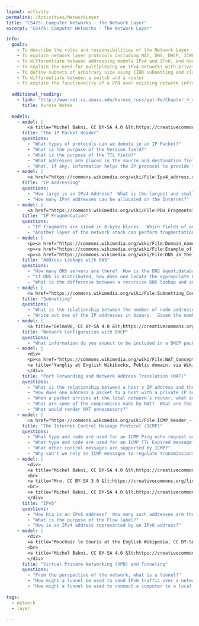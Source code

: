 ```yaml
---
layout: activity
permalink: /Activities/NetworkLayer
title: "CS475: Computer Networks - The Network Layer"
excerpt: "CS475: Computer Networks - The Network Layer"

info:
  goals: 
    - To describe the roles and responsibilities of the Network Layer
    - To explain network layer protocols including NAT, DNS, DHCP, ICMP/Ping
    - To differentiate between addressing models IPv4 and IPv6, and how to tunnel between them
    - To explain the need for multiplexing on IPv4 networks with private subnets, and the role of NAT and port forwarding
    - To define subnets of arbitrary size using CIDR subnetting and class A/B/C subnets
    - To differentiate between a switch and a router
    - To explain the functionality of a VPN over existing network infrastructure
        
  additional_reading:
    - link: "http://www-net.cs.umass.edu/kurose_ross/ppt-8e/Chapter_4_v8.0.pptx"
      title: Kurose Notes
      
  models:
    - model: |
        <a title="Michel Bakni, CC BY-SA 4.0 &lt;https://creativecommons.org/licenses/by-sa/4.0&gt;, via Wikimedia Commons" href="https://commons.wikimedia.org/wiki/File:IPv4_Packet_-en.svg"><img width="512" alt="IPv4 Packet -en" src="https://upload.wikimedia.org/wikipedia/commons/thumb/7/71/IPv4_Packet_-en.svg/512px-IPv4_Packet_-en.svg.png"></a>
      title: "The IP Packet Header"
      questions: 
        - "What types of protocols can we denote in an IP Packet?"
        - "What is the purpose of the Version field?"
        - "What is the purpose of the TTL field?"
        - "What addresses are placed in the source and destination fields?  How might this differ from the MAC addresses used in the Link Layer header?"
        - "What, if any, information helps the IP protocol to provide throughput control, error correction, or packet ordering?  What, in your own words, is &quot;Best Effort&quot; quality-of-service?"
    - model: |
        <a href="https://commons.wikimedia.org/wiki/File:Ipv4_address.svg#/media/File:Ipv4_address.svg"><img src="https://upload.wikimedia.org/wikipedia/commons/thumb/7/74/Ipv4_address.svg/1200px-Ipv4_address.svg.png" alt="Ipv4 address.svg"></a><br>By <a href="https://en.wikipedia.org/wiki/en:User:Indeterminate" class="extiw" title="w:en:User:Indeterminate">Indeterminate</a> - <span class="int-own-work" lang="en">Own work</span>, Public Domain, <a href="https://commons.wikimedia.org/w/index.php?curid=2868206">Link</a>
      title: "IP Addressing"
      questions: 
        - "How large is an IPv4 Address?  What is the largest and smallest value that can be represented by each octet?"
        - "How many IPv4 addresses can be allocated on the Internet?"
    - model: |
        <a href="https://commons.wikimedia.org/wiki/File:PDU_Fragmentaion_-_en.png#/media/File:PDU_Fragmentaion_-_en.png"><img src="https://upload.wikimedia.org/wikipedia/commons/8/80/PDU_Fragmentaion_-_en.png" alt="PDU Fragmentaion - en.png"></a><br>By &lt;a href="https://www.wikidata.org/wiki/Q81411358" class="extiw" title="d:Q81411358"&gt;&lt;span title="Syrian Wikimedian"&gt;Michel Bakni&lt;/span&gt;&lt;/a&gt; - &lt;span class="int-own-work" lang="en"&gt;Own work&lt;/span&gt;, <a href="https://creativecommons.org/licenses/by-sa/4.0" title="Creative Commons Attribution-Share Alike 4.0">CC BY-SA 4.0</a>, <a href="https://commons.wikimedia.org/w/index.php?curid=70267999">Link</a>
      title: "IP Fragmentation"
      questions: 
        - "IP fragments are sized in 8-byte blocks.  Which fields of an IP packet are modified to indicate that this packet is a fragment, and what part of the overall packet it represents?"  
        - "Another layer of the network stack can perform fragmentation in order to regulate transmission rate.  However, no information is retained at this layer about network throughput and performance.  Therefore, what do you think is the purpose of fragmentation at this layer?"
    - model: |
        <p><a href="https://commons.wikimedia.org/wiki/File:Domain_name_space.svg#/media/File:Domain_name_space.svg"><img src="https://upload.wikimedia.org/wikipedia/commons/thumb/b/b1/Domain_name_space.svg/1200px-Domain_name_space.svg.png" alt="Domain name space.svg"></a><br>Public Domain, <a href="https://commons.wikimedia.org/w/index.php?curid=387678">Link</a></p>
        <p><a href="https://commons.wikimedia.org/wiki/File:Example_of_an_iterative_DNS_resolver.svg#/media/File:Example_of_an_iterative_DNS_resolver.svg"><img src="https://upload.wikimedia.org/wikipedia/commons/thumb/a/a5/Example_of_an_iterative_DNS_resolver.svg/1200px-Example_of_an_iterative_DNS_resolver.svg.png" alt="Example of an iterative DNS resolver.svg"></a><br>By Lion Kimbro - &lt;span class="int-own-work" lang="en"&gt;Own work&lt;/span&gt;, Public Domain, <a href="https://commons.wikimedia.org/w/index.php?curid=386517">Link</a></p>
        <p><a href="https://commons.wikimedia.org/wiki/File:DNS_in_the_real_world.svg#/media/File:DNS_in_the_real_world.svg"><img src="https://upload.wikimedia.org/wikipedia/commons/thumb/0/09/DNS_in_the_real_world.svg/1200px-DNS_in_the_real_world.svg.png" alt="DNS in the real world.svg"></a><br>By Lion Kimbro - &lt;span class="int-own-work" lang="en"&gt;Own work&lt;/span&gt;, Public Domain, <a href="https://commons.wikimedia.org/w/index.php?curid=386501">Link</a></p>
      title: "Address Lookups with DNS"
      questions: 
        - "How many DNS servers are there?  How is the DNS &quot;database&quot; stored on the Internet?"
        - "If DNS is distributed, how does one locate the appropriate DNS server corresponding to the network being sought?"
        - "What is the difference between a recursive DNS lookup and an iterative one?"
    - model: |
        <a href="https://commons.wikimedia.org/wiki/File:Subnetting_Concept.svg#/media/File:Subnetting_Concept.svg"><img src="https://upload.wikimedia.org/wikipedia/commons/thumb/b/b3/Subnetting_Concept.svg/1200px-Subnetting_Concept.svg.png" alt="Subnetting Concept.svg"></a><br>By &lt;a href="https://www.wikidata.org/wiki/Q81411358" class="extiw" title="d:Q81411358"&gt;&lt;span title="Syrian Wikimedian"&gt;Michel Bakni&lt;/span&gt;&lt;/a&gt; - &lt;span class="int-own-work" lang="en"&gt;Own work&lt;/span&gt;, <a href="https://creativecommons.org/licenses/by-sa/4.0" title="Creative Commons Attribution-Share Alike 4.0">CC BY-SA 4.0</a>, <a href="https://commons.wikimedia.org/w/index.php?curid=71691822">Link</a>
      title: "Subnetting"
      questions: 
        - "What is the relationship between the number of node addresses and the subnet number following the network address?"
        - "Write out one of the IP addresses in binary.  Given the number of node addresses available in each subnet, which bits in the address represent the network address, and which represent the node address?"
    - model: |
        <a title="Gelmo96, CC BY-SA 4.0 &lt;https://creativecommons.org/licenses/by-sa/4.0&gt;, via Wikimedia Commons" href="https://commons.wikimedia.org/wiki/File:DHCP_session.svg"><img width="256" alt="DHCP session" src="https://upload.wikimedia.org/wikipedia/commons/thumb/e/e4/DHCP_session.svg/256px-DHCP_session.svg.png"></a>
      title: "Network Configuration with DHCP"
      questions: 
        - "What information do you expect to be included in a DHCP packet?"  
    - model: |
        <div>
        <p><a href="https://commons.wikimedia.org/wiki/File:NAT_Concept-en.svg#/media/File:NAT_Concept-en.svg"><img src="https://upload.wikimedia.org/wikipedia/commons/thumb/c/c7/NAT_Concept-en.svg/1200px-NAT_Concept-en.svg.png" alt="NAT Concept-en.svg"></a><br>By &lt;a href="https://www.wikidata.org/wiki/Q81411358" class="extiw" title="d:Q81411358"&gt;&lt;span title="Syrian Wikimedian"&gt;Michel Bakni&lt;/span&gt;&lt;/a&gt; - This file was derived from:&lt;a href="//commons.wikimedia.org/wiki/File:Server_symbol-blue.svg" title="File:Server symbol-blue.svg"&gt;Server symbol-blue.svg&lt;/a&gt;&lt;a href="//commons.wikimedia.org/wiki/File:Network_cloud_symbol.svg" title="File:Network cloud symbol.svg"&gt;Network cloud symbol.svg&lt;/a&gt;&lt;a href="//commons.wikimedia.org/wiki/File:Workstation_symbol-Blue.svg" title="File:Workstation symbol-Blue.svg"&gt;Workstation symbol-Blue.svg&lt;/a&gt;&lt;a href="//commons.wikimedia.org/wiki/File:Router_symbol-Blue.svg" title="File:Router symbol-Blue.svg"&gt;Router symbol-Blue.svg&lt;/a&gt;Wendell Odom (&lt;span style="white-space:nowrap"&gt;2013&lt;/span&gt;) (in English) Cisco CCENT/CCNA ICND1 100-101 Official Cert Guide (Academic ed.), Pearson Education, Inc., p.&amp;nbsp;582 &lt;a href="https://en.wikipedia.org/wiki/International_Standard_Book_Number" class="extiw" title="en:International Standard Book Number"&gt;ISBN&lt;/a&gt;: &lt;a href="//commons.wikimedia.org/wiki/Special:BookSources/1587144859" title="Special:BookSources/1587144859"&gt;1587144859&lt;/a&gt;., <a href="https://creativecommons.org/licenses/by-sa/4.0" title="Creative Commons Attribution-Share Alike 4.0">CC BY-SA 4.0</a>, <a href="https://commons.wikimedia.org/w/index.php?curid=86017447">Link</a></p>
        <a title="Yangliy at English Wikibooks, Public domain, via Wikimedia Commons" href="https://commons.wikimedia.org/wiki/File:Network_Address_Translation_(file2).jpg"><img width="512" alt="Network Address Translation (file2)" src="https://upload.wikimedia.org/wikipedia/commons/thumb/6/63/Network_Address_Translation_%28file2%29.jpg/512px-Network_Address_Translation_%28file2%29.jpg"></a>
        </div>
      title: "Port Forwarding and Network Address Translation (NAT)"
      questions: 
        - "What is the relationship between a host's IP address and the externally-facing IP address to the network?"
        - "How does one address a packet to a host with a private IP address behind a NAT network?"
        - "When a packet arrives at the local network's router, what additional information is needed to identify which private node should receive the packet?"
        - "What are some of the compromises made by NAT?  What are the benefits?"
        - "What would render NAT unnecessary?"
    - model: |
        <a href="https://commons.wikimedia.org/wiki/File:ICMP_header_-_General-en.svg#/media/File:ICMP_header_-_General-en.svg"><img src="https://upload.wikimedia.org/wikipedia/commons/thumb/e/e1/ICMP_header_-_General-en.svg/1200px-ICMP_header_-_General-en.svg.png" alt="ICMP header - General-en.svg"></a><br>By &lt;a href="https://www.wikidata.org/wiki/Q81411358" class="extiw" title="d:Q81411358"&gt;&lt;span title="Syrian Wikimedian"&gt;Michel Bakni&lt;/span&gt;&lt;/a&gt; - (&lt;span style="white-space:nowrap"&gt;2012&lt;/span&gt;) &lt;a rel="nofollow" class="external text" href="https://web.archive.org/web/20171120064332/http://www.r-5.org/files/books/computers/internals/net/Richard_Stevens-TCP-IP_Illustrated-EN.pdf"&gt;TCP/IP Illustrated Volume 1&lt;/a&gt; (Second ed.), Pearson Education, Inc., p.&amp;nbsp;355 &lt;a href="https://en.wikipedia.org/wiki/International_Standard_Book_Number" class="extiw" title="en:International Standard Book Number"&gt;ISBN&lt;/a&gt;: &lt;a href="//commons.wikimedia.org/wiki/Special:BookSources/0321336313" title="Special:BookSources/0321336313"&gt;0321336313&lt;/a&gt;., <a href="https://creativecommons.org/licenses/by-sa/4.0" title="Creative Commons Attribution-Share Alike 4.0">CC BY-SA 4.0</a>, <a href="https://commons.wikimedia.org/w/index.php?curid=89010113">Link</a>
      title: "The Internet Control Message Protocol (ICMP)"
      questions: 
        - "What type and code are used for an ICMP Ping echo request and reply?"
        - "What type and code are used for an ICMP TTL Expired message?"
        - "What other control messages are supported by ICMP?"
        - "Why can't we rely on ICMP messages to regulate transmissions on the Internet?"
    - model: |
        <div>
        <a title="Michel Bakni, CC BY-SA 4.0 &lt;https://creativecommons.org/licenses/by-sa/4.0&gt;, via Wikimedia Commons" href="https://commons.wikimedia.org/wiki/File:IPv6_address_terminology-en.svg"><img width="512" alt="IPv6 address terminology-en" src="https://upload.wikimedia.org/wikipedia/commons/thumb/5/5e/IPv6_address_terminology-en.svg/512px-IPv6_address_terminology-en.svg.png"></a>
        <br>
        <a title="Mro, CC BY-SA 3.0 &lt;https://creativecommons.org/licenses/by-sa/3.0&gt;, via Wikimedia Commons" href="https://commons.wikimedia.org/wiki/File:Ipv6_header.svg"><img width="512" alt="Ipv6 header" src="https://upload.wikimedia.org/wikipedia/commons/thumb/a/ab/Ipv6_header.svg/512px-Ipv6_header.svg.png"></a>
        <br>
        <a title="Michel Bakni, CC BY-SA 4.0 &lt;https://creativecommons.org/licenses/by-sa/4.0&gt;, via Wikimedia Commons" href="https://commons.wikimedia.org/wiki/File:IPv6_IPv4-Mapped_address_structure-en.svg"><img width="512" alt="IPv6 IPv4-Mapped address structure-en" src="https://upload.wikimedia.org/wikipedia/commons/thumb/5/55/IPv6_IPv4-Mapped_address_structure-en.svg/512px-IPv6_IPv4-Mapped_address_structure-en.svg.png"></a>
        </div>
      title: "IPv6"
      questions: 
        - "How big is an IPv6 address?  How many such addresses are there?"
        - "What is the purpose of the Flow label?"   
        - "How is an IPv4 address represented by an IPv6 address?"
    - model: |
        <div>
        <a title="Mouchoir le Souris at the English Wikipedia, CC BY-SA 3.0 &lt;http://creativecommons.org/licenses/by-sa/3.0/&gt;, via Wikimedia Commons" href="https://commons.wikimedia.org/wiki/File:IPTunnelDiagram_01-12-07.jpg"><img width="512" alt="IPTunnelDiagram 01-12-07" src="https://upload.wikimedia.org/wikipedia/commons/2/2d/IPTunnelDiagram_01-12-07.jpg"></a>
        <br>
        <a title="Michel Bakni, CC BY-SA 4.0 &lt;https://creativecommons.org/licenses/by-sa/4.0&gt;, via Wikimedia Commons" href="https://commons.wikimedia.org/wiki/File:IPSec_VPN-en.svg"><img width="512" alt="IPSec VPN-en" src="https://upload.wikimedia.org/wikipedia/commons/thumb/1/19/IPSec_VPN-en.svg/512px-IPSec_VPN-en.svg.png"></a>
        </div>
      title: "Virtual Private Networking (VPN) and Tunneling"
      questions: 
        - "From the perspective of the network, what is a tunnel?"
        - "How might a tunnel be used to send IPv6 traffic over a network that involves transiting IPv4 nodes and networks?"
        - "How might a tunnel be used to connect a computer to a local corporate network (i.e., a VPN)?"
        
tags:
  - network
  - layer
 
---
```


